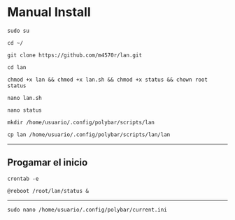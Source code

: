 # Manual Install

```
sudo su
```

```
cd ~/
```

```
git clone https://github.com/m4570r/lan.git
```

```
cd lan
```

```
chmod +x lan && chmod +x lan.sh && chmod +x status && chown root status
```

```
nano lan.sh
```

```
nano status
```

```
mkdir /home/usuario/.config/polybar/scripts/lan 
```

```
cp lan /home/usuario/.config/polybar/scripts/lan/lan 
```

<hr>
<h2>Progamar el inicio</h2>


```
crontab -e
```

```
@reboot /root/lan/status & 

```

<hr>

```
sudo nano /home/usuario/.config/polybar/current.ini
```

